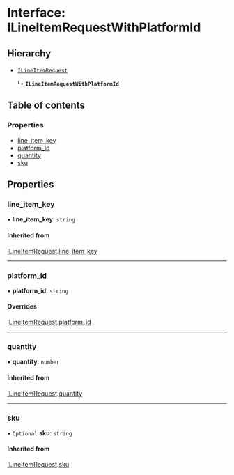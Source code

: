 # Interface: ILineItemRequestWithPlatformId

## Hierarchy

- [`ILineItemRequest`](ILineItemRequest.md)

  ↳ **`ILineItemRequestWithPlatformId`**

## Table of contents

### Properties

- [line\_item\_key](ILineItemRequestWithPlatformId.md#line_item_key)
- [platform\_id](ILineItemRequestWithPlatformId.md#platform_id)
- [quantity](ILineItemRequestWithPlatformId.md#quantity)
- [sku](ILineItemRequestWithPlatformId.md#sku)

## Properties

### line\_item\_key

• **line\_item\_key**: `string`

#### Inherited from

[ILineItemRequest](ILineItemRequest.md).[line_item_key](ILineItemRequest.md#line_item_key)

___

### platform\_id

• **platform\_id**: `string`

#### Overrides

[ILineItemRequest](ILineItemRequest.md).[platform_id](ILineItemRequest.md#platform_id)

___

### quantity

• **quantity**: `number`

#### Inherited from

[ILineItemRequest](ILineItemRequest.md).[quantity](ILineItemRequest.md#quantity)

___

### sku

• `Optional` **sku**: `string`

#### Inherited from

[ILineItemRequest](ILineItemRequest.md).[sku](ILineItemRequest.md#sku)
